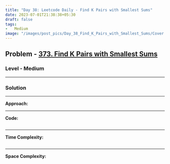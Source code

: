 ```yaml
---
title: "Day 38: Leetcode Daily - Find K Pairs with Smallest Sums"
date: 2023-07-01T21:38:38+05:30
draft: false
tags:
-   Medium
image: "/images/post_pics/Day_38_Find_K_Pairs_with_Smallest_Sums/Cover.png"
---
```



## Problem - [373. Find K Pairs with Smallest Sums](https://leetcode.com/problems/find-k-pairs-with-smallest-sums/)

### Level - Medium
---

### Solution

---
**Approach:**


---

**Code:**

```java


```
---

**Time Complexity:**
```

```

---

**Space Complexity:**
```

```


